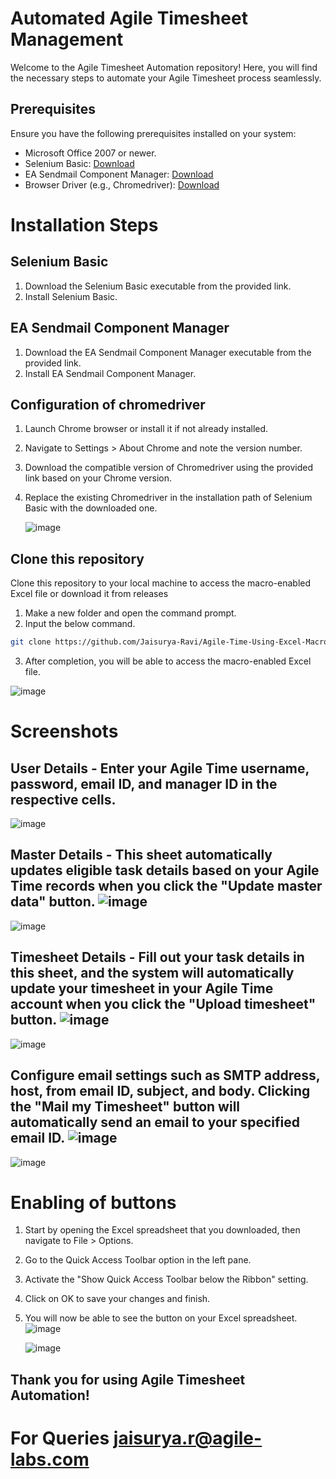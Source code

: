 # Automated Agile Timesheet Management

Welcome to the Agile Timesheet Automation repository! Here, you will find the necessary steps to automate your Agile Timesheet process seamlessly.

## Prerequisites
Ensure you have the following prerequisites installed on your system:

- Microsoft Office 2007 or newer.
- Selenium Basic: [Download](https://github.com/florentbr/SeleniumBasic/releases/download/v2.0.9.0/SeleniumBasic-2.0.9.0.exe)
- EA Sendmail Component Manager: [Download](https://www.emailarchitect.net/webapp/download/easendmail.exe)
- Browser Driver (e.g., Chromedriver): [Download](https://chromedriver.chromium.org/downloads)

# Installation Steps

## Selenium Basic
1. Download the Selenium Basic executable from the provided link.
2. Install Selenium Basic.

## EA Sendmail Component Manager
1. Download the EA Sendmail Component Manager executable from the provided link.
2. Install EA Sendmail Component Manager.

## Configuration of chromedriver
1. Launch Chrome browser or install it if not already installed.
2. Navigate to Settings > About Chrome and note the version number.
3. Download the compatible version of Chromedriver using the provided link based on your Chrome version.
4. Replace the existing Chromedriver in the installation path of Selenium Basic with the downloaded one.

   ![image](https://github.com/Jaisurya-Ravi/Agile-Time-Using-Excel-Macro/assets/142989519/bd2d4878-bfd6-4da6-a3eb-e2df1992f48b)


## Clone this repository

Clone this repository to your local machine to access the macro-enabled Excel file or download it from releases

1. Make a new folder and open the command prompt.
2. Input the below command.

```bash
git clone https://github.com/Jaisurya-Ravi/Agile-Time-Using-Excel-Macro.git
```
3. After completion, you will be able to access the macro-enabled Excel file.

![image](https://github.com/Jaisurya-Ravi/Agile-Time-Using-Excel-Macro/assets/142989519/2ab0b2ed-b133-4609-b52f-0c219861c77b)


# Screenshots

## User Details - Enter your Agile Time username, password, email ID, and manager ID in the respective cells.

![image](https://github.com/Jaisurya-Ravi/Agile-Time-Using-Excel-Macro/assets/142989519/f5e9ed4f-d0e1-4b72-95fc-c00f29d46bcd)

## Master Details - This sheet automatically updates eligible task details based on your Agile Time records when you click the "Update master data" button. ![image](https://github.com/Jaisurya-Ravi/Agile-Time-Using-Excel-Macro/assets/142989519/d0477370-642a-440a-9ad5-1fbb95e0eee2)


![image](https://github.com/Jaisurya-Ravi/Agile-Time-Using-Excel-Macro/assets/142989519/57108827-6def-41b2-bb21-a0ecdc0b7c02)

## Timesheet Details - Fill out your task details in this sheet, and the system will automatically update your timesheet in your Agile Time account when you click the "Upload timesheet" button. ![image](https://github.com/Jaisurya-Ravi/Agile-Time-Using-Excel-Macro/assets/142989519/7bc09cda-91d8-48ae-bd6c-10cd38686889)


![image](https://github.com/Jaisurya-Ravi/Agile-Time-Using-Excel-Macro/assets/142989519/810a1f33-c26d-478c-8f2b-89b7384858b2)

## Configure email settings such as SMTP address, host, from email ID, subject, and body. Clicking the "Mail my Timesheet" button will automatically send an email to your specified email ID. ![image](https://github.com/Jaisurya-Ravi/Agile-Time-Using-Excel-Macro/assets/142989519/2d3769d2-e65f-4d7c-85d8-266b45de4efa)


![image](https://github.com/Jaisurya-Ravi/Agile-Time-Using-Excel-Macro/assets/142989519/8d8948d5-4f5b-411f-80db-977b692df1f4)


# Enabling of buttons

1. Start by opening the Excel spreadsheet that you downloaded, then navigate to File > Options.
2. Go to the Quick Access Toolbar option in the left pane.
3. Activate the "Show Quick Access Toolbar below the Ribbon" setting.
4. Click on OK to save your changes and finish.
5. You will now be able to see the button on your Excel spreadsheet. ![image](https://github.com/Jaisurya-Ravi/Agile-Time-Using-Excel-Macro/assets/142989519/ee347425-a74d-4303-b074-d84c2db48526)


   ![image](https://github.com/Jaisurya-Ravi/Agile-Time-Using-Excel-Macro/assets/142989519/1185318d-d5ed-4a24-bd3d-8a0f9d13bf19)




## Thank you for using Agile Timesheet Automation!
# For Queries jaisurya.r@agile-labs.com
